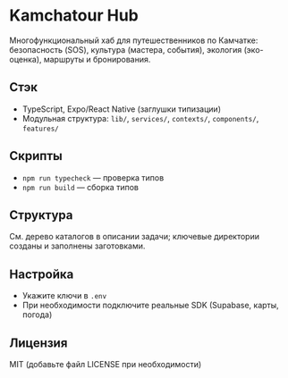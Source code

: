 # Kamchatour Hub

Многофункциональный хаб для путешественников по Камчатке: безопасность (SOS), культура (мастера, события), экология (эко-оценка), маршруты и бронирования.

## Стэк
- TypeScript, Expo/React Native (заглушки типизации)
- Модульная структура: `lib/`, `services/`, `contexts/`, `components/`, `features/`

## Скрипты
- `npm run typecheck` — проверка типов
- `npm run build` — сборка типов

## Структура
См. дерево каталогов в описании задачи; ключевые директории созданы и заполнены заготовками.

## Настройка
- Укажите ключи в `.env`
- При необходимости подключите реальные SDK (Supabase, карты, погода)

## Лицензия
MIT (добавьте файл LICENSE при необходимости)